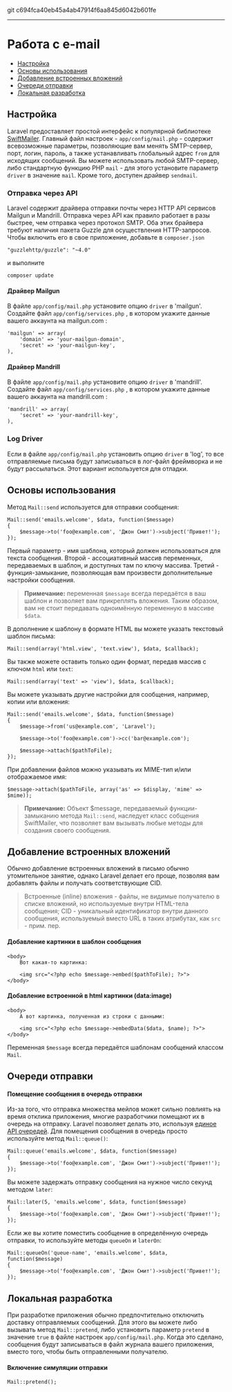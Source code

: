 git c694fca40eb45a4ab47914f6aa845d6042b601fe

---

# Работа с e-mail

- [Настройка](#configuration)
- [Основы использования](#basic-usage)
- [Добавление встроенных вложений](#embedding-inline-attachments)
- [Очереди отправки](#queueing-mail)
- [Локальная разработка](#mail-and-local-development)

<a name="configuration"></a>
## Настройка

Laravel предоставляет простой интерфейс к популярной библиотеке [SwiftMailer](http://swiftmailer.org). Главный файл настроек - `app/config/mail.php` - содержит всевозможные параметры, позволяющие вам менять SMTP-сервер, порт, логин, пароль, а также устанавливать глобальный адрес `from` для исходящих сообщений. Вы можете использовать любой SMTP-сервер, либо стандартную функцию PHP `mail` - для этого установите параметр `driver` в значение `mail`. Кроме того, доступен драйвер `sendmail`.

### Отправка через API

Laravel содержит драйвера отправки почты через HTTP API сервисов Mailgun и Mandrill. Отправка через API как правило работает в разы быстрее, чем отправка через протокол SMTP. Оба этих брайвера требуют наличия пакета Guzzle для осуществления HTTP-запросов. Чтобы включить его в свое приложение, добавьте в `composer.json`

	"guzzlehttp/guzzle": "~4.0"

и выполните 
	
	composer update

#### Драйвер Mailgun

В файле `app/config/mail.php` установите опцию `driver` в 'mailgun'. Создайте файл `app/config/services.php` , в котором укажите данные вашего аккаунта на mailgun.com :

	'mailgun' => array(
		'domain' => 'your-mailgun-domain',
		'secret' => 'your-mailgun-key',
	),

#### Драйвер Mandrill 

В файле `app/config/mail.php` установите опцию `driver` в 'mandrill'. Создайте файл `app/config/services.php` , в котором укажите данные вашего аккаунта на mandrill.com :

	'mandrill' => array(
		'secret' => 'your-mandrill-key',
	),

### Log Driver

Если в файле `app/config/mail.php` установить опцию `driver` в 'log', то все отправляемые письма будут записываться в лог-файл фреймворка и не будут рассылаться. Этот вариант используется для отладки.

<a name="basic-usage"></a>
## Основы использования

Метод `Mail::send` используется для отправки сообщения:

	Mail::send('emails.welcome', $data, function($message)
	{
		$message->to('foo@example.com', 'Джон Смит')->subject('Привет!');
	});

Первый параметр - имя шаблона, который должен использоваться для текста сообщения. Второй - ассоциативный массив переменных, передаваемых в шаблон, и доступных там по ключу массива. Третий - функция-замыкание, позволяющая вам произвести дополнительные настройки сообщения.

> **Примечание:**  переменная `$message` всегда передаётся в ваш шаблон и позволяет вам прикреплять вложения. Таким образом, вам не стоит передавать одноимённую переменную в массиве `$data`.

В дополнение к шаблону в формате HTML вы можете указать текстовый шаблон письма:

	Mail::send(array('html.view', 'text.view'), $data, $callback);

Вы также можете оставить только один формат, передав массив с ключом `html` или `text`:

	Mail::send(array('text' => 'view'), $data, $callback);

Вы можете указывать другие настройки для сообщения, например, копии или вложения:

	Mail::send('emails.welcome', $data, function($message)
	{
		$message->from('us@example.com', 'Laravel');

		$message->to('foo@example.com')->cc('bar@example.com');

		$message->attach($pathToFile);
	});

При добавлении файлов можно указывать их MIME-тип и/или отображаемое имя:

	$message->attach($pathToFile, array('as' => $display, 'mime' => $mime));

> **Примечание:** Объект $message, передаваемый функции-замыканию метода `Mail::send`, наследует класс собщения SwiftMailer, что позволяет вам вызывать любые методы для создания своего сообщения.

<a name="embedding-inline-attachments"></a>
## Добавление встроенных вложений

Обычно добавление встроенных вложений в письмо обычно утомительное занятие, однако Laravel делает его проще, позволяя вам добавлять файлы и получать соответствующие CID.

> Встроенные (inline) вложения - файлы, не видимые получателю в списке вложений, но используемые внутри HTML-тела сообщения; CID - уникальный идентификатор внутри данного сообщения, используемый вместо URL в таких атрибутах, как `src` - прим. пер.

#### Добавление картинки в шаблон сообщения

	<body>
		Вот какая-то картинка:

		<img src="<?php echo $message->embed($pathToFile); ?>">
	</body>

#### Добавление встроенной в html картинки (data:image)

	<body>
		А вот картинка, полученная из строки с данными:

		<img src="<?php echo $message->embedData($data, $name); ?>">
	</body>

Переменная `$message` всегда передаётся шаблонам сообщений классом `Mail`.

<a name="queueing-mail"></a>
## Очереди отправки

#### Помещение сообщения в очередь отправки

Из-за того, что отправка множества мейлов может сильно повлиять на время отклика приложения, многие разработчики помещают их в очередь на отправку. Laravel позволяет делать это, используя [единое API очередей](/docs/queues). Для помещения сообщения в очередь просто используйте метод `Mail::queue()`:

	Mail::queue('emails.welcome', $data, function($message)
	{
		$message->to('foo@example.com', 'Джон Смит')->subject('Привет!');
	});

Вы можете задержать отправку сообщения на нужное число секунд методом `later`:

	Mail::later(5, 'emails.welcome', $data, function($message)
	{
		$message->to('foo@example.com', 'Джон Смит')->subject('Привет!');
	});

Если же вы хотите поместить сообщение в определённую очередь отправки, то используйте методы  `queueOn` и `laterOn`:

	Mail::queueOn('queue-name', 'emails.welcome', $data, function($message)
	{
		$message->to('foo@example.com', 'Джон Смит')->subject('Привет!');
	});

<a name="mail-and-local-development"></a>
## Локальная разработка

При разработке приложения обычно предпочтительно отключить доставку отправляемых сообщений. Для этого вы можете либо вызывать метод `Mail::pretend`, либо установить параметр `pretend` в значение `true` в файле настроек `app/config/mail.php`. Когда это сделано, сообщения будут записываться в файл журнала вашего приложения, вместо того, чтобы быть отправленными получателю.

#### Включение симуляции отправки

	Mail::pretend();
